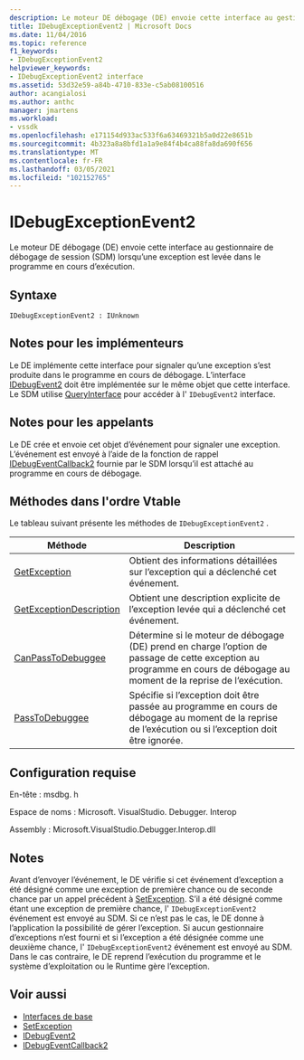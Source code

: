 ```yaml
---
description: Le moteur DE débogage (DE) envoie cette interface au gestionnaire de débogage de session (SDM) lorsqu’une exception est levée dans le programme en cours d’exécution.
title: IDebugExceptionEvent2 | Microsoft Docs
ms.date: 11/04/2016
ms.topic: reference
f1_keywords:
- IDebugExceptionEvent2
helpviewer_keywords:
- IDebugExceptionEvent2 interface
ms.assetid: 53d32e59-a84b-4710-833e-c5ab08100516
author: acangialosi
ms.author: anthc
manager: jmartens
ms.workload:
- vssdk
ms.openlocfilehash: e171154d933ac533f6a63469321b5a0d22e8651b
ms.sourcegitcommit: 4b323a8a8bfd1a1a9e84f4b4ca88fa8da690f656
ms.translationtype: MT
ms.contentlocale: fr-FR
ms.lasthandoff: 03/05/2021
ms.locfileid: "102152765"
---
```

# <a name="idebugexceptionevent2"></a>IDebugExceptionEvent2
Le moteur DE débogage (DE) envoie cette interface au gestionnaire de débogage de session (SDM) lorsqu’une exception est levée dans le programme en cours d’exécution.

## <a name="syntax"></a>Syntaxe

```
IDebugExceptionEvent2 : IUnknown
```

## <a name="notes-for-implementers"></a>Notes pour les implémenteurs
 Le DE implémente cette interface pour signaler qu’une exception s’est produite dans le programme en cours de débogage. L’interface [IDebugEvent2](../../../extensibility/debugger/reference/idebugevent2.md) doit être implémentée sur le même objet que cette interface. Le SDM utilise [QueryInterface](/cpp/atl/queryinterface) pour accéder à l' `IDebugEvent2` interface.

## <a name="notes-for-callers"></a>Notes pour les appelants
 Le DE crée et envoie cet objet d’événement pour signaler une exception. L’événement est envoyé à l’aide de la fonction de rappel [IDebugEventCallback2](../../../extensibility/debugger/reference/idebugeventcallback2.md) fournie par le SDM lorsqu’il est attaché au programme en cours de débogage.

## <a name="methods-in-vtable-order"></a>Méthodes dans l'ordre Vtable
 Le tableau suivant présente les méthodes de `IDebugExceptionEvent2` .

|Méthode|Description|
|------------|-----------------|
|[GetException](../../../extensibility/debugger/reference/idebugexceptionevent2-getexception.md)|Obtient des informations détaillées sur l’exception qui a déclenché cet événement.|
|[GetExceptionDescription](../../../extensibility/debugger/reference/idebugexceptionevent2-getexceptiondescription.md)|Obtient une description explicite de l’exception levée qui a déclenché cet événement.|
|[CanPassToDebuggee](../../../extensibility/debugger/reference/idebugexceptionevent2-canpasstodebuggee.md)|Détermine si le moteur de débogage (DE) prend en charge l’option de passage de cette exception au programme en cours de débogage au moment de la reprise de l’exécution.|
|[PassToDebuggee](../../../extensibility/debugger/reference/idebugexceptionevent2-passtodebuggee.md)|Spécifie si l’exception doit être passée au programme en cours de débogage au moment de la reprise de l’exécution ou si l’exception doit être ignorée.|

## <a name="requirements"></a>Configuration requise
 En-tête : msdbg. h

 Espace de noms : Microsoft. VisualStudio. Debugger. Interop

 Assembly : Microsoft.VisualStudio.Debugger.Interop.dll

## <a name="remarks"></a>Notes
 Avant d’envoyer l’événement, le DE vérifie si cet événement d’exception a été désigné comme une exception de première chance ou de seconde chance par un appel précédent à [SetException](../../../extensibility/debugger/reference/idebugengine2-setexception.md). S’il a été désigné comme étant une exception de première chance, l' `IDebugExceptionEvent2` événement est envoyé au SDM. Si ce n’est pas le cas, le DE donne à l’application la possibilité de gérer l’exception. Si aucun gestionnaire d’exceptions n’est fourni et si l’exception a été désignée comme une deuxième chance, l' `IDebugExceptionEvent2` événement est envoyé au SDM. Dans le cas contraire, le DE reprend l’exécution du programme et le système d’exploitation ou le Runtime gère l’exception.

## <a name="see-also"></a>Voir aussi
- [Interfaces de base](../../../extensibility/debugger/reference/core-interfaces.md)
- [SetException](../../../extensibility/debugger/reference/idebugengine2-setexception.md)
- [IDebugEvent2](../../../extensibility/debugger/reference/idebugevent2.md)
- [IDebugEventCallback2](../../../extensibility/debugger/reference/idebugeventcallback2.md)
